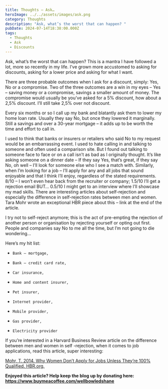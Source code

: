 ```yaml
---
title: Thoughts – Ask…
heroImage: ../../assets/images/ask.png
category: Thoughts
description: "Ask, what’s the worst that can happen? "
pubDate: 2024-07-14T18:38:00.000Z
tags:
  - Thoughts
  - Ask
  - Discounts
---
```

Ask, what’s the worst that can happen? This is a mantra I have followed a lot, more so recently in my life. I’ve grown more accustomed to asking for discounts, asking for a lower price and asking for what I want. 

There are three probable outcomes when I ask for a discount, simply: Yes, No or a compromise. Two of the three outcomes are a win in my eyes – Yes – saving money or a compromise, savings a smaller amount of money. The compromise would usually be you’ve asked for a 5% discount, how about a 2,5% discount. I’ll still take 2,5% over not discount.  

Every six months or so I call up my bank and blatantly ask them to lower my home loan rate. Usually they say No, but once they lowered it marginally. Still a savings and over a 30-year mortgage – it adds up to be worth the time and effort to call in. 

I used to think that banks or insurers or retailers who said No to my request would be an embarrassing event. I used to hate calling in and talking to someone and often used a comparison site. But I found out talking to someone face to face or on a call isn’t as bad as I originally thought. It’s like asking someone on a dinner date – If they say Yes, that’s great, if they say No, oh well – I’ll look for someone else who I see a match with. Similarly, when I’m looking for a job – I’ll apply for any and all jobs that sound enjoyable and that I think I’ll enjoy, regardless of the stated requirements. 8/10 – I won’t even hear back from the recruiter or company; 1.5/10 I’ll get a rejection email BUT… 0.5/10 I might get to an interview where I’ll showcase my mad skills. There are interesting articles about self-rejection and especially the difference in self-rejection rates between men and women. Tara Mohr wrote an exceptional HBR piece about this – link at the end of the article.  

I try not to self-reject anymore; this is the act of pre-empting the rejection of another person or organisation by rejecting yourself or opting out first. People and companies say No to me all the time, but I’m not going to die wondering… 

Here’s my hit list:

* ```
  Bank – mortgage,
  ```
* ```
  Bank – credit card rate,
  ```
* ```
  Car insurance, 
  ```
* ```
  Home and content insurer,
  ```
* ```
  Pet insurer,
  ```
* ```
  Internet provider,
  ```
* ```
  Mobile provider,
  ```
* ```
  Gas provider,
  ```
* ```
  Electricity provider
  ```

If you’re interested in a Harvard Business Review article on the difference between men and women in self -rejection, when it comes to job applications, read this article, super interesting:

[Mohr, T. 2014. Why Women Don’t Apply for Jobs Unless They’re 100% Qualified. HBR.org.](https://hbr.org/2014/08/why-women-dont-apply-for-jobs-unless-theyre-100-qualified)

[](https://hbr.org/2014/08/why-women-dont-apply-for-jobs-unless-theyre-100-qualified)

[](https://hbr.org/2014/08/why-women-dont-apply-for-jobs-unless-theyre-100-qualified)**Enjoyed this article? Help keep the blog up by donating here: https://www.buymeacoffee.com/wellbowledshane**
